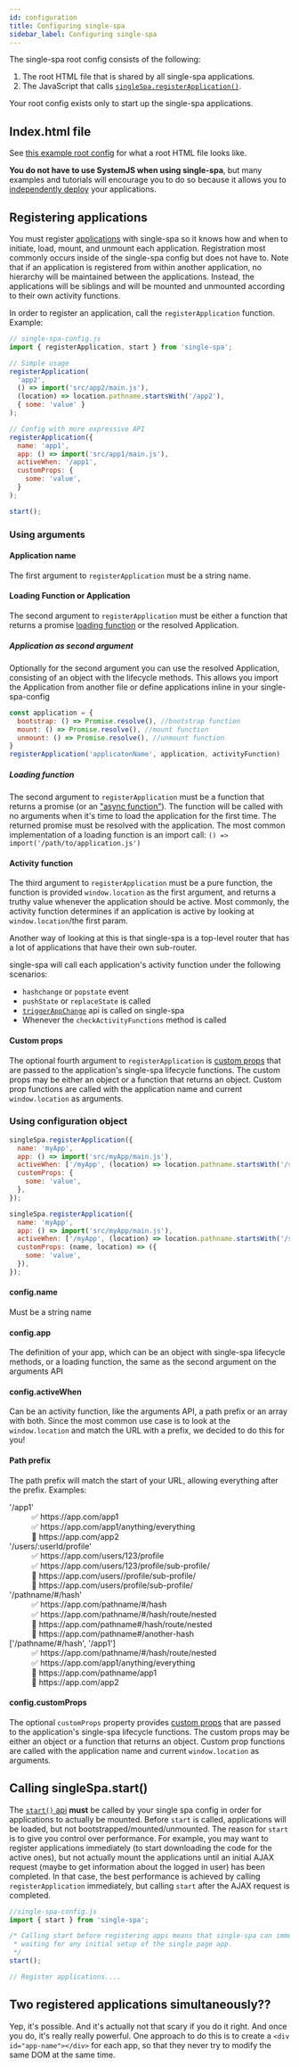 ```yaml
---
id: configuration
title: Configuring single-spa
sidebar_label: Configuring single-spa
---
```


The single-spa root config consists of the following:

1. The root HTML file that is shared by all single-spa applications.
2. The JavaScript that calls [`singleSpa.registerApplication()`](/docs/api.html#registerapplication).

Your root config exists only to start up the single-spa applications.

## Index.html file
See [this example root config](https://github.com/polyglot-microfrontends/root-config/blob/master/src/index.ejs) for what a root HTML file looks like.

**You do not have to use SystemJS when using single-spa**, but many examples and tutorials will encourage you to do so because
it allows you to [independently deploy](/docs/separating-applications.html) your applications.

## Registering applications

You must register [applications](building-applications.md) with single-spa so it knows how and when to
initiate, load, mount, and unmount each application. Registration most commonly occurs inside of the single-spa config but
does not have to. Note that if an application is registered from within another application, no hierarchy will be
maintained between the applications. Instead, the applications will be siblings and will be mounted
and unmounted according to their own activity functions.

In order to register an application, call the `registerApplication` function. Example:

```js
// single-spa-config.js
import { registerApplication, start } from 'single-spa';

// Simple usage
registerApplication(
  'app2',
  () => import('src/app2/main.js'),
  (location) => location.pathname.startsWith('/app2'),
  { some: 'value' }
);

// Config with more expressive API
registerApplication({
  name: 'app1',
  app: () => import('src/app1/main.js'),
  activeWhen: '/app1',
  customProps: {
    some: 'value',
  }
);

start();
```
### Using arguments

#### Application name
The first argument to `registerApplication` must be a string name.

#### Loading Function or Application
The second argument to `registerApplication` must be either a function that returns a promise [loading function](configuration#loading-function) or the resolved Application.

##### Application as second argument
Optionally for the second argument you can use the resolved Application, consisting of an object with the lifecycle methods.
This allows you import the Application from another file or define applications inline in your single-spa-config

```js
const application = {
  bootstrap: () => Promise.resolve(), //bootstrap function
  mount: () => Promise.resolve(), //mount function
  unmount: () => Promise.resolve(), //unmount function
}
registerApplication('applicatonName', application, activityFunction)

```

##### Loading function
The second argument to `registerApplication` must be a function that returns a promise (or an ["async function"](https://ponyfoo.com/articles/understanding-javascript-async-await)).
The function will be called with no arguments when it's time to load the application for the first time. The returned
promise must be resolved with the application. The most common implementation of a loading function is an import call:
`() => import('/path/to/application.js')`

#### Activity function
The third argument to `registerApplication` must be a pure function, the function is provided `window.location` as the first argument, and returns a truthy
value whenever the application should be active. Most commonly, the activity function determines if an application
is active by looking at `window.location`/the first param.

Another way of looking at this is that single-spa is a top-level router that has a lot of applications that have their own sub-router.

single-spa will call each application's activity function under the following scenarios:
- `hashchange` or `popstate` event
- `pushState` or `replaceState` is called
- [`triggerAppChange`](api.md#triggerappchange) api is called on single-spa
- Whenever the `checkActivityFunctions` method is called

#### Custom props

The optional fourth argument to `registerApplication` is [custom props](/docs/building-applications/#custom-props) that are passed to the application's single-spa lifecycle functions. The custom props may be either an object or a function that returns an object. Custom prop functions are called with the application name and current `window.location` as arguments.

### Using configuration object

```js
singleSpa.registerApplication({
  name: 'myApp',
  app: () => import('src/myApp/main.js'),
  activeWhen: ['/myApp', (location) => location.pathname.startsWith('/some/other/path')],
  customProps: {
    some: 'value',
  },
});

singleSpa.registerApplication({
  name: 'myApp',
  app: () => import('src/myApp/main.js'),
  activeWhen: ['/myApp', (location) => location.pathname.startsWith('/some/other/path')],
  customProps: (name, location) => ({
    some: 'value',
  }),
});
```

#### config.name
Must be a string name

#### config.app
The definition of your app, which can be an object with single-spa lifecycle
methods, or a loading function, the same as the second argument on the arguments API

#### config.activeWhen
Can be an activity function, like the arguments API, a path prefix or an array
with both. Since the most common use case is to look at the `window.location` and match the URL with a
prefix, we decided to do this for you!

#### Path prefix
The path prefix will match the start of your URL, allowing everything after the
prefix. Examples:
  <dl>
    <dt>'/app1'</dt>
    <dd>✅ https://app.com/app1</dd>
    <dd>✅ https://app.com/app1/anything/everything</dd>
    <dd>🚫 https://app.com/app2</dd>
    <dt>'/users/:userId/profile'</dt>
    <dd>✅ https://app.com/users/123/profile</dd>
    <dd>✅ https://app.com/users/123/profile/sub-profile/</dd>
    <dd>🚫 https://app.com/users//profile/sub-profile/</dd>
    <dd>🚫 https://app.com/users/profile/sub-profile/</dd>
    <dt>'/pathname/#/hash'</dt>
    <dd>✅ https://app.com/pathname/#/hash</dd>
    <dd>✅ https://app.com/pathname/#/hash/route/nested</dd>
    <dd>🚫 https://app.com/pathname#/hash/route/nested</dd>
    <dd>🚫 https://app.com/pathname#/another-hash</dd>
    <dt>['/pathname/#/hash', '/app1']</dt>
    <dd>✅ https://app.com/pathname/#/hash/route/nested</dd>
    <dd>✅ https://app.com/app1/anything/everything</dd>
    <dd>🚫 https://app.com/pathname/app1</dd>
    <dd>🚫 https://app.com/app2</dd>
  </dl>

#### config.customProps

The optional `customProps` property provides [custom props](/docs/building-applications/#custom-props) that are passed to the application's single-spa lifecycle functions. The custom props may be either an object or a function that returns an object. Custom prop functions are called with the application name and current `window.location` as arguments.

## Calling singleSpa.start()
The [`start()` api](api.md#start) **must** be called by your single spa config in order for
applications to actually be mounted. Before `start` is called, applications will be loaded, but not bootstrapped/mounted/unmounted.
The reason for `start` is to give you control over performance. For example, you may want to register applications
immediately (to start downloading the code for the active ones), but not actually mount the applications
until an initial AJAX request (maybe to get information about the logged in user) has been completed. In that case,
the best performance is achieved by calling `registerApplication` immediately, but calling `start` after
the AJAX request is completed.

```js
//single-spa-config.js
import { start } from 'single-spa';

/* Calling start before registering apps means that single-spa can immediately mount apps, without
 * waiting for any initial setup of the single page app.
 */
start();

// Register applications....
```

## Two registered applications simultaneously??
Yep, it's possible. And it's actually not that scary if you do it right. And once you do,
it's really really powerful. One approach to do this is to create a `<div id="app-name"></div>` for each app,
so that they never try to modify the same DOM at the same time.
